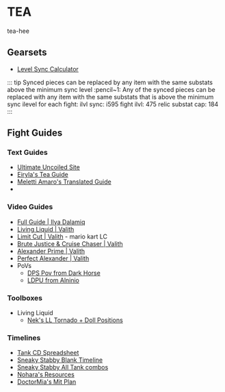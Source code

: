 # TEA

tea-hee

## Gearsets

- [Level Sync Calculator](https://docs.google.com/spreadsheets/d/1b6LR-dbypIODyjNhNV5bGVJtJS14cxyPc3xZ1LIfrsM/edit#gid=980050008)

::: tip
Synced pieces can be replaced by any item with the same substats above the minimum sync level
:pencil~1: Any of the synced pieces can be replaced with any item with the same substats that is above the minimum sync ilevel for each fight:
ilvl sync: i595
fight ilvl: 475
relic substat cap: 184
:::
## Fight Guides

### Text Guides

- [Ultimate Uncoiled Site](https://ultimateuncoiled.com/tea/)
- [Eiryla's Tea Guide](https://docs.google.com/document/d/1wKE4Hj7asv5PsJT4w4mL5chDRMTtgUbdPCsJWqGsuJk/edit)
- [Meletti Amaro's Translated Guide](https://docs.google.com/spreadsheets/d/1Kvt1DnwzDQKdoqJuvgPXCEHtlkf5HeBdTp6_68drh3Q/edit#gid=0)
- 

### Video Guides

- [Full Guide | Ilya Dalamiq](https://www.youtube.com/watch?v=eowGglNPGw0)
- [Living Liquid | Valith](https://www.youtube.com/watch?v=dQjVEZZczH0)
- [Limit Cut | Valith](https://www.youtube.com/watch?v=07kmZPssRU4) - mario kart LC
- [Brute Justice & Cruise Chaser | Valith](https://www.youtube.com/watch?v=p_OsvW4WJgA)
- [Alexander Prime | Valith](https://www.youtube.com/watch?v=DstSkzUGMwc)
- [Perfect Alexander | Valith](https://www.youtube.com/watch?v=fiXZRgAOCHw)
- PoVs
  - [DPS Pov from Dark Horse](https://www.youtube.com/watch?v=IdCdtivIeNM&list=PLXE6DHfugIugN4EIC97y5n74-NMVI4ywy)
  - [LDPU from Alninio](https://youtube.com/playlist?list=PLiu2jxnYHL3jbuh2oFszqHGouI-nzCHCy)

### Toolboxes

- Living Liquid
  - [Nek's LL Tornado + Doll Positions](https://ff14.toolboxgaming.space/?id=75528635083751)

### Timelines

- [Tank CD Spreadsheet](https://docs.google.com/spreadsheets/d/1zB5NpvIR0J5uAybtYkqAn_gglnmYcSCo0b0mgSZagUg/edit)
- [Sneaky Stabby Blank Timeline](https://docs.google.com/spreadsheets/d/1xpH9Tawztg_ymvzO660lOppo0Q1x5iSKX3pWdUvclAo/edit)
- [Sneaky Stabby All Tank combos](https://docs.google.com/spreadsheets/d/1T8bJaCMec0QnqXExye3ZdWkGd30yXuURiNHjR6x-qr0/edit) 
- [Nohara's Resources](https://docs.google.com/spreadsheets/d/1HvYi3axWT997ROxuC0TErVCAOQmmgVRJAeSPMreMxiY/edit#gid=228807044)
- [DoctorMia's Mit Plan](https://docs.google.com/spreadsheets/d/1UHEu08kQjUj7mAZiTg_H7rNczFEtZPydMzRWFCv9BsU/edit#gid=917445177)